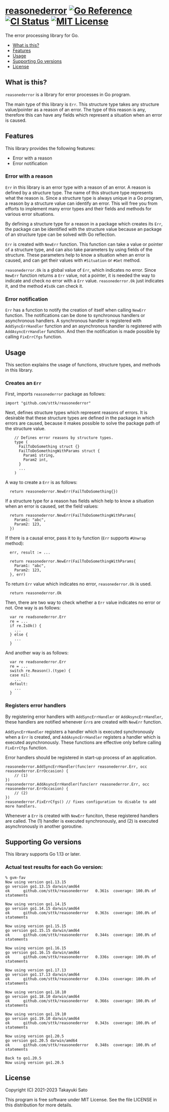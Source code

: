 # [reasonederror][repo-url] [![Go Reference][pkg-dev-img]][pkg-dev-url] [![CI Status][ci-img]][ci-url] [![MIT License][mit-img]][mit-url]


The error processing library for Go.


- [What is this?](#what-is-this)
- [Features](#features)
- [Usage](#usage)
- [Supporting Go versions](#supporting-go-versions)
- [License](#license)


<a name="what-is-this"></a>
## What is this?

`reasonederror` is a library for error processes in Go program.

The main type of this library is `Err`.
This structure type takes any structure value/pointer as a reason of an error.
The type of this reason is any, therefore this can have any fields which represent a situation when an error is caused.


<a name="features"></a>
## Features

This library provides the following features:

- Error with a reason
- Error notification

### Error with a reason

`Err` in this library is an error type with a reason of an error.
A reason is defined by a structure type.
The name of this structure type represents what the reason is.
Since a structure type is always unique in a Go program, a reason by a structure value can identify an error.
This will free you from efforts to implement many error types and their fields and methods for various error situations.

By defining a structure type for a reason in a package which creates its `Err`, the package can be identified with the structure value because an package of an structure type can be solved with Go reflection.

`Err` is created with `NewErr` function.
This function can take a value or pointer of a structure type, and can also take parameters by using fields of the structure.
These parameters help to know a situation when an error is caused, and can get their values with `#Situation` or `#Get` method.

`reasonederror.Ok` is a global value of `Err`, which indicates no error.
Since `NewErr` function returns a `Err` value, not a pointer, it is needed the way to indicate and check no error with a `Err` value. `reasonederror.Ok` just indicates it, and the method `#IsOk` can check it.

### Error notification

`Err` has a function to notify the creation of itself when calling `NewErr` function.
The notifications can be done to synchronous handlers or asynchronous handlers.
A synchronous handler is registered with `AddSyncErrHandler` function and an asynchronous handler is registered with `AddAsyncErrHandler` function.
And then the notification is made possible by calling `FixErrCfgs` function.


<a name="usage"></a>
## Usage

This section explains the usage of functions, structure types, and methods in this library.

### Creates an `Err`

First, imports `reasonederror` package as follows:

```
import "github.com/sttk/reasonederror"
```

Next, defines structure types which represent reasons of errors.
It is desirable that these structure types are defined in the package in which errors are caused, because it makes possible to solve the package path of the structure value.

```
    // Defines error reasons by structure types.
    type (
      FailToDoSomething struct {}
      FailToDoSomethingWithParams struct {
        Param1 string,
        Param2 int,
      }
      ...
    )
```

A way to create a `Err` is as follows:

```
  return reasonederror.NewErr(FailToDoSomething{})
```

If a structure type for a reason has fields which help to know a situation when an error is caused, set the field values:

```
  return reasonederror.NewErr(FailToDoSomethingWithParams{
    Param1: "abc",
    Param2: 123,
  })
```

If there is a causal error, pass it to `By` function (`Err` supports `#Unwrap` method):

```
  err, result := ...

  return reasonederror.NewErr(FailToDoSomethingWithParams{
    Param1: "abc",
    Param2: 123,
  }, err)
```

To return `Err` value which indicates no error, `reasonederror.Ok` is used.

```
  return reasonederror.Ok
```

Then, there are two way to check whether a `Err` value indicates no error or not.
One way is as follows:

```
  var re readsonederror.Err
  re = ...
  if re.IsOk() {
    ...
  } else {
    ...
  }
```

And another way is as follows:

```
  var re readsonederror.Err
  re = ...
  switch re.Reason().(type) {
  case nil:
    ...
  default:
    ...
  }
```

### Registers error handlers

By registering error handlers with `AddSyncErrHandler` or `AddAsyncErrHandler`, these handlers are notified whenever `Err`s are created with `NewErr` function.

`AddSyncErrHandler` registers a handler which is executed synchronously when a `Err` is created, and `AddAsyncErrHandler` registers a handler which is executed asynchronously.
These functions are effective only before calling `FixErrCfgs` function.

Error handlers should be registered in start-up process of an application.

```
reasonederror.AddSyncErrHandler(func(err reasonederror.Err, occ reasonederror.ErrOccasion) {
    // (1)
})
reasonederror.AddAsyncErrHandler(func(err reasonederror.Err, occ reasonederror.ErrOccasion) {
    // (2)
})
reasonederror.FixErrCfgs() // fixes configuration to disable to add more handlers.
```

Whenever a `Err` is created with `NewErr` funciton, these registered handlers are called. The (1) handler is executed synchronously, and (2) is executed asynchronously in another goroutine.


<a name="supporting-go-versions"></a>
## Supporting Go versions

This library supports Go 1.13 or later.

### Actual test results for each Go version:

```
% gvm-fav
Now using version go1.13.15
go version go1.13.15 darwin/amd64
ok  	github.com/sttk/reasonederror	0.361s	coverage: 100.0% of statements

Now using version go1.14.15
go version go1.14.15 darwin/amd64
ok  	github.com/sttk/reasonederror	0.363s	coverage: 100.0% of statements

Now using version go1.15.15
go version go1.15.15 darwin/amd64
ok  	github.com/sttk/reasonederror	0.344s	coverage: 100.0% of statements

Now using version go1.16.15
go version go1.16.15 darwin/amd64
ok  	github.com/sttk/reasonederror	0.336s	coverage: 100.0% of statements

Now using version go1.17.13
go version go1.17.13 darwin/amd64
ok  	github.com/sttk/reasonederror	0.334s	coverage: 100.0% of statements

Now using version go1.18.10
go version go1.18.10 darwin/amd64
ok  	github.com/sttk/reasonederror	0.366s	coverage: 100.0% of statements

Now using version go1.19.10
go version go1.19.10 darwin/amd64
ok  	github.com/sttk/reasonederror	0.343s	coverage: 100.0% of statements

Now using version go1.20.5
go version go1.20.5 darwin/amd64
ok  	github.com/sttk/reasonederror	0.348s	coverage: 100.0% of statements

Back to go1.20.5
Now using version go1.20.5
```

<a name="license"></a>
## License

Copyright (C) 2021-2023 Takayuki Sato

This program is free software under MIT License.
See the file LICENSE in this distribution for more details.

[repo-url]: https://github.com/sttk/reasonederror
[ci-img]: https://github.com/sttk/reasonederror/actions/workflows/go.yml/badge.svg?branch=main
[ci-url]: https://github.com/sttk/reasonederror/actions
[pkg-dev-img]: https://pkg.go.dev/badge/github.com/sttk/reasonederror.svg
[pkg-dev-url]: https://pkg.go.dev/github.com/sttk/reasonederror
[mit-img]: https://img.shields.io/badge/license-MIT-green.svg
[mit-url]: https://opensource.org/licenses/MIT
